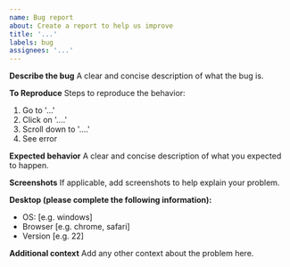 ```yaml
---
name: Bug report
about: Create a report to help us improve
title: '...'
labels: bug
assignees: '...'
---
```


**Describe the bug**
A clear and concise description of what the bug is.

**To Reproduce**
Steps to reproduce the behavior:
1. Go to '...'
2. Click on '....'
3. Scroll down to '....'
4. See error

**Expected behavior**
A clear and concise description of what you expected to happen.

**Screenshots**
If applicable, add screenshots to help explain your problem.

**Desktop (please complete the following information):**
 - OS: [e.g. windows]
 - Browser [e.g. chrome, safari]
 - Version [e.g. 22]

**Additional context**
Add any other context about the problem here.

